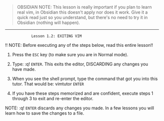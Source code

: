> OBSIDIAN NOTE: This lesson is really important if you plan to learn real vim, in Obsidian this doesn't apply nor does it work. 
Give it a quick read just so you understand, but there's no need to try it in Obsidian (nothing will happen).

---				
				
			    Lesson 1.2: EXITING VIM

  !! NOTE: Before executing any of the steps below, read this entire lesson!!

  1. Press the `ESC` key (to make sure you are in Normal mode).

  2. Type:	:q! `ENTER`.
     This exits the editor, DISCARDING any changes you have made.

  3. When you see the shell prompt, type the command that got you into this
     tutor.  That would be:	vimtutor `ENTER`

  4. If you have these steps memorized and are confident, execute steps
     1 through 3 to exit and re-enter the editor.

NOTE:  :q! `ENTER`  discards any changes you made.  In a few lessons you
       will learn how to save the changes to a file.
